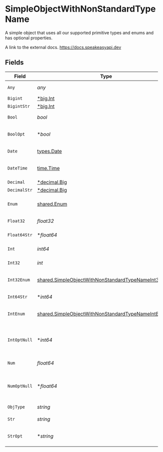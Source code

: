 # SimpleObjectWithNonStandardTypeName

A simple object that uses all our supported primitive types and enums and has optional properties.

A link to the external docs.
<https://docs.speakeasyapi.dev>


## Fields

| Field                                                                                                                             | Type                                                                                                                              | Required                                                                                                                          | Description                                                                                                                       | Example                                                                                                                           |
| --------------------------------------------------------------------------------------------------------------------------------- | --------------------------------------------------------------------------------------------------------------------------------- | --------------------------------------------------------------------------------------------------------------------------------- | --------------------------------------------------------------------------------------------------------------------------------- | --------------------------------------------------------------------------------------------------------------------------------- |
| `Any`                                                                                                                             | *any*                                                                                                                             | :heavy_check_mark:                                                                                                                | An any property.                                                                                                                  | any                                                                                                                               |
| `Bigint`                                                                                                                          | [*big.Int](https://pkg.go.dev/math/big#Int)                                                                                       | :heavy_minus_sign:                                                                                                                | N/A                                                                                                                               | 8821239038968084                                                                                                                  |
| `BigintStr`                                                                                                                       | [*big.Int](https://pkg.go.dev/math/big#Int)                                                                                       | :heavy_minus_sign:                                                                                                                | N/A                                                                                                                               | 9223372036854775808                                                                                                               |
| `Bool`                                                                                                                            | *bool*                                                                                                                            | :heavy_check_mark:                                                                                                                | A boolean property.                                                                                                               | true                                                                                                                              |
| `BoolOpt`                                                                                                                         | **bool*                                                                                                                           | :heavy_minus_sign:                                                                                                                | An optional boolean property.                                                                                                     | true                                                                                                                              |
| `Date`                                                                                                                            | [types.Date](../../../types/date.md)                                                                                              | :heavy_check_mark:                                                                                                                | A date property.                                                                                                                  | 2020-01-01                                                                                                                        |
| `DateTime`                                                                                                                        | [time.Time](https://pkg.go.dev/time#Time)                                                                                         | :heavy_check_mark:                                                                                                                | A date-time property.                                                                                                             | 2020-01-01T00:00:00.001Z                                                                                                          |
| `Decimal`                                                                                                                         | [*decimal.Big](https://pkg.go.dev/github.com/ericlagergren/decimal#Big)                                                           | :heavy_minus_sign:                                                                                                                | N/A                                                                                                                               | 3.141592653589793                                                                                                                 |
| `DecimalStr`                                                                                                                      | [*decimal.Big](https://pkg.go.dev/github.com/ericlagergren/decimal#Big)                                                           | :heavy_minus_sign:                                                                                                                | N/A                                                                                                                               | 3.14159265358979344719667586                                                                                                      |
| `Enum`                                                                                                                            | [shared.Enum](../../../pkg/models/shared/enum.md)                                                                                 | :heavy_check_mark:                                                                                                                | A string based enum                                                                                                               | one                                                                                                                               |
| `Float32`                                                                                                                         | *float32*                                                                                                                         | :heavy_check_mark:                                                                                                                | A float32 property.                                                                                                               | 1.1                                                                                                                               |
| `Float64Str`                                                                                                                      | **float64*                                                                                                                        | :heavy_minus_sign:                                                                                                                | A float64 string                                                                                                                  | 1.1                                                                                                                               |
| `Int`                                                                                                                             | *int64*                                                                                                                           | :heavy_check_mark:                                                                                                                | An integer property.                                                                                                              | 1                                                                                                                                 |
| `Int32`                                                                                                                           | *int*                                                                                                                             | :heavy_check_mark:                                                                                                                | An int32 property.                                                                                                                | 1                                                                                                                                 |
| `Int32Enum`                                                                                                                       | [shared.SimpleObjectWithNonStandardTypeNameInt32Enum](../../../pkg/models/shared/simpleobjectwithnonstandardtypenameint32enum.md) | :heavy_check_mark:                                                                                                                | An int32 enum property.                                                                                                           | 55                                                                                                                                |
| `Int64Str`                                                                                                                        | **int64*                                                                                                                          | :heavy_minus_sign:                                                                                                                | An int64 string                                                                                                                   | 100                                                                                                                               |
| `IntEnum`                                                                                                                         | [shared.SimpleObjectWithNonStandardTypeNameIntEnum](../../../pkg/models/shared/simpleobjectwithnonstandardtypenameintenum.md)     | :heavy_check_mark:                                                                                                                | An integer enum property.                                                                                                         | 2                                                                                                                                 |
| `IntOptNull`                                                                                                                      | **int64*                                                                                                                          | :heavy_minus_sign:                                                                                                                | An optional integer property will be null for tests.                                                                              |                                                                                                                                   |
| `Num`                                                                                                                             | *float64*                                                                                                                         | :heavy_check_mark:                                                                                                                | A number property.                                                                                                                | 1.1                                                                                                                               |
| `NumOptNull`                                                                                                                      | **float64*                                                                                                                        | :heavy_minus_sign:                                                                                                                | An optional number property will be null for tests.                                                                               |                                                                                                                                   |
| `ObjType`                                                                                                                         | *string*                                                                                                                          | :heavy_check_mark:                                                                                                                | N/A                                                                                                                               |                                                                                                                                   |
| `Str`                                                                                                                             | *string*                                                                                                                          | :heavy_check_mark:                                                                                                                | A string property.                                                                                                                | test                                                                                                                              |
| `StrOpt`                                                                                                                          | **string*                                                                                                                         | :heavy_minus_sign:                                                                                                                | An optional string property.                                                                                                      | testOptional                                                                                                                      |